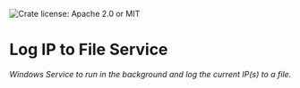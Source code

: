 ![Crate license: Apache 2.0 or MIT](https://badgen.net/badge/license/MIT)

# Log IP to File Service

_Windows Service to run in the background and log the current IP(s) to a file._

